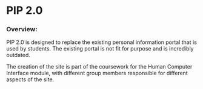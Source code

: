 # PIP 2.0
### Overview:
PIP 2.0 is designed to replace the existing personal information portal that is used by students. The existing portal is not fit for purpose and is incredibly outdated. 

The creation of the site is part of the coursework for the Human Computer Interface module, with different group members responsible for different aspects of the site.
